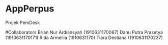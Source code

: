# AppPerpus
 Projek PemDesk


#Collaborators
Brian Nur Ardiansyah  (1910631170067)
Danu Putra Prasetya   (1910631170171)
Rida Armeilia         (1910631170)
Tiara Destiana        (1910631170237)
